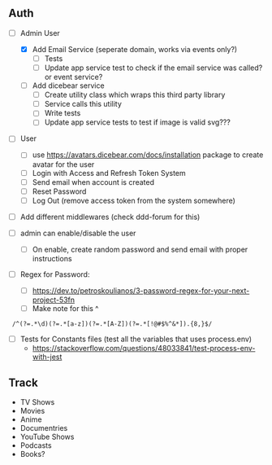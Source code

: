 ## Auth

- [ ] Admin User

  - [x] Add Email Service (seperate domain, works via events only?)
    - [ ] Tests
    - [ ] Update app service test to check if the email service was called? or event service?
  - [ ] Add dicebear service
    - [ ] Create utility class which wraps this third party library
    - [ ] Service calls this utility
    - [ ] Write tests
    - [ ] Update app service tests to test if image is valid svg???

- [ ] User

  - [ ] use https://avatars.dicebear.com/docs/installation package to create avatar for the user
  - [ ] Login with Access and Refresh Token System
  - [ ] Send email when account is created
  - [ ] Reset Password
  - [ ] Log Out (remove access token from the system somewhere)

- [ ] Add different middlewares (check ddd-forum for this)
- [ ] admin can enable/disable the user

  - [ ] On enable, create random password and send email with proper instructions

- [ ] Regex for Password:
  - [ ] https://dev.to/petroskoulianos/3-password-regex-for-your-next-project-53fn
  - [ ] Make note for this ^

```
 /^(?=.*\d)(?=.*[a-z])(?=.*[A-Z])(?=.*[!@#$%^&*]).{8,}$/
```

- [ ] Tests for Constants files (test all the variables that uses process.env)
  - https://stackoverflow.com/questions/48033841/test-process-env-with-jest

## Track

- TV Shows
- Movies
- Anime
- Documentries
- YouTube Shows
- Podcasts
- Books?
